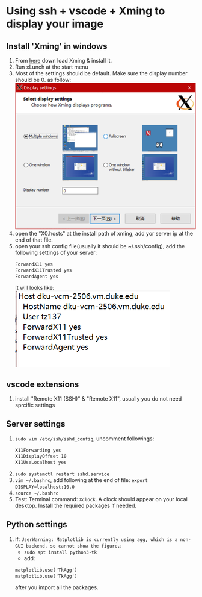 # Using ssh + vscode + Xming to display your image
## Install 'Xming' in windows
1. From [here](https://sourceforge.net/projects/xming/) down load Xming & install it.
2. Run xLunch at the start menu
3. Most of the settings should be default. Make sure the display number should be 0. as follow:  
    ![](./display_img/../diaplay_img/xlaunch.png)  
4. open the "X0.hosts" at the install path of xming, add yor server ip at the end of that file.
5. open your ssh config file(usually it should be ~/.ssh/config), add the following settings of your server:
    ```
    ForwardX11 yes
    ForwardX11Trusted yes
    ForwardAgent yes
    ```
    It will looks like:  
    ![](./diaplay_img/ssh.png)

## vscode extensions
1. install "Remote X11 (SSH)" & "Remote X11", usually you do not need sprcific settings

## Server settings
1. `sudo vim /etc/ssh/sshd_config`, uncomment followings:
   ```
   X11Forwarding yes
   X11DisplayOffset 10
   X11UseLocalhost yes
   ```
2. `sudo systemctl restart sshd.service`
3. `vim ~/.bashrc`, add following at the end of file: `export DISPLAY=localhost:10.0`
4. `source ~/.bashrc`
5. Test: Terminal command: `Xclock`. A clock should appear on your local desktop. Install the required packages if needed.  

## Python settings
1. if: `UserWarning: Matplotlib is currently using agg, which is a non-GUI backend, so cannot show the figure.`:
   - `sudo apt install python3-tk`
   - add:
    ```
    matplotlib.use('TkAgg')
    matplotlib.use('TkAgg')
    ```
    after you import all the packages.